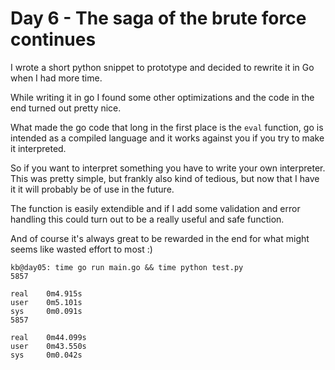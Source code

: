 # Day 6 - The saga of the brute force continues

I wrote a short python snippet to prototype and decided to rewrite it in Go when I had more time.

While writing it in go I found some other optimizations and the code in the end turned out pretty nice.

What made the go code that long in the first place is the `eval` function, go is intended as a compiled language and it works against you if you try to make it interpreted.

So if you want to interpret something you have to write your own interpreter. This was pretty simple, but frankly also kind of tedious, but now that I have it it will probably be of use in the future.

The function is easily extendible and if I add some validation and error handling this could turn out to be a really useful and safe function.

And of course it's always great to be rewarded in the end for what might seems like wasted effort to most :)

```console
kb@day05: time go run main.go && time python test.py
5857

real    0m4.915s
user    0m5.101s
sys     0m0.091s
5857

real    0m44.099s
user    0m43.550s
sys     0m0.042s
```

